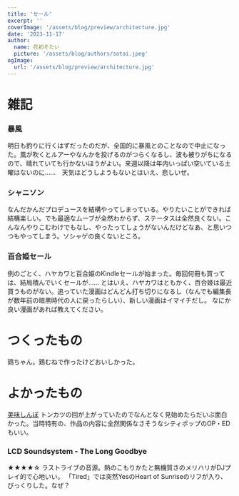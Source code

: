 ```yaml
---
title: 'セール'
excerpt: ''
coverImage: '/assets/blog/preview/architecture.jpg'
date: '2023-11-17'
author:
  name: 花初そたい
  picture: '/assets/blog/authors/sotai.jpeg'
ogImage:
  url: '/assets/blog/preview/architecture.jpg'
---
```

# 雑記
### 暴風
明日も釣りに行くはずだったのだが、全国的に暴風とのことなので中止になった。風が吹くとルアーやなんかを投げるのがつらくなるし、波も被りがちになるので、晴れていても行かないほうがよい。来週以降は年内いっぱい空いている土曜はないのに……　天気はどうしようもないとはいえ、悲しいぜ。

### シャニソン
なんだかんだプロデュースを結構やってしまっている。やりたいことができれば結構楽しい。でも最適なムーブが全然わからず、ステータスは全然良くない。こんなんやりこむわけでもなし、やったってしょうがないんだけどなあ、と思いつつもやってしまう。ソシャゲの良くないところ。

### 百合姫セール
例のごとく、ハヤカワと百合姫のKindleセールが始まった。毎回何冊も買っては、結局積んでいくセールが……
とはいえ、ハヤカワはともかく、百合姫は最近買うものがない。追っていた漫画はどんどん打ち切りになるし（なんでも編集長が数年前の暗黒時代の人に戻ったらしい）、新しい漫画はイマイチだし。
なにか良い漫画があれば教えてください。

# つくったもの
鶏ちゃん。鶏むねで作ったけどおいしかった。

# よかったもの
[美味しんぼ](https://www.youtube.com/@Oishinbo/videos)
トンカツの回が上がっていたのでなんとなく見始めたらだいぶ面白かった。当時特有の、作品の内容に全然関係なさそうなシティポップのOP・EDもいい。

### LCD Soundsystem - The Long Goodbye
★★★★☆
ラストライブの音源。熱のこもりかたと無機質さのメリハリがDJプレイ的で心地いい。
「Tired」では突然YesのHeart of Sunriseのリフが入り、びっくりした。なぜ？
